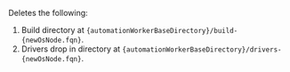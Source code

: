 Deletes the following:
1. Build directory at `{automationWorkerBaseDirectory}/build-{newOsNode.fqn}`.
2. Drivers drop in directory at `{automationWorkerBaseDirectory}/drivers-{newOsNode.fqn}`.
